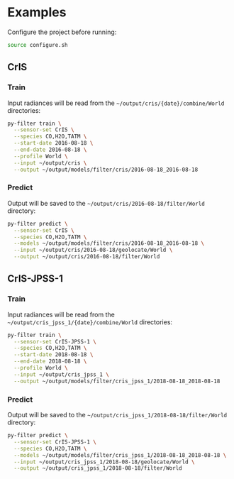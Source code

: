 # Examples

Configure the project before running:

```bash
source configure.sh
```

## CrIS

### Train 

Input radiances will be read from the `~/output/cris/{date}/combine/World` directories:

```bash
py-filter train \
  --sensor-set CrIS \
  --species CO,H2O,TATM \
  --start-date 2016-08-18 \
  --end-date 2016-08-18 \
  --profile World \
  --input ~/output/cris \
  --output ~/output/models/filter/cris/2016-08-18_2016-08-18
```

### Predict

Output will be saved to the `~/output/cris/2016-08-18/filter/World` directory:

```bash
py-filter predict \
  --sensor-set CrIS \
  --species CO,H2O,TATM \
  --models ~/output/models/filter/cris/2016-08-18_2016-08-18 \
  --input ~/output/cris/2016-08-18/geolocate/World \
  --output ~/output/cris/2016-08-18/filter/World
```

## CrIS-JPSS-1

### Train 

Input radiances will be read from the `~/output/cris_jpss_1/{date}/combine/World` directories:

```bash
py-filter train \
  --sensor-set CrIS-JPSS-1 \
  --species CO,H2O,TATM \
  --start-date 2018-08-18 \
  --end-date 2018-08-18 \
  --profile World \
  --input ~/output/cris_jpss_1 \
  --output ~/output/models/filter/cris_jpss_1/2018-08-18_2018-08-18
```

### Predict

Output will be saved to the `~/output/cris_jpss_1/2018-08-18/filter/World` directory:

```bash
py-filter predict \
  --sensor-set CrIS-JPSS-1 \
  --species CO,H2O,TATM \
  --models ~/output/models/filter/cris_jpss_1/2018-08-18_2018-08-18 \
  --input ~/output/cris_jpss_1/2018-08-18/geolocate/World \
  --output ~/output/cris_jpss_1/2018-08-18/filter/World
```

